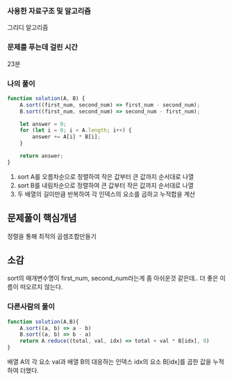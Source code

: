### 사용한 자료구조 및 알고리즘
그리디 알고리즘

### 문제를 푸는데 걸린 시간
23분

### 나의 풀이

```Javascript
function solution(A, B) {
    A.sort((first_num, second_num) => first_num - second_num);
    B.sort((first_num, second_num) => second_num - first_num);

    let answer = 0; 
    for (let i = 0; i < A.length; i++) { 
        answer += A[i] * B[i]; 
    }

    return answer;
}
```
1. sort A를 오름차순으로 정렬하여 작은 값부터 큰 값까지 순서대로 나열
2. sort  B를 내림차순으로 정렬하여 큰 값부터 작은 값까지 순서대로 나열
3. 두 배열의 길이만큼 반복하여 각 인덱스의 요소를 곱하고 누적합을 계산


## 문제풀이 핵심개념
정렬을 통해 최적의 곱셈조합만들기

## 소감
sort의 매개변수명이 first_num, second_num라는게 좀 아쉬운것 같은데.. 더 좋은 이름이 떠오르지 않는다.

### 다른사람의 풀이

```Javascript
function solution(A,B){
    A.sort((a, b) => a - b)
    B.sort((a, b) => b - a)
    return A.reduce((total, val, idx) => total + val * B[idx], 0)
}
```
배열 A의 각 요소 val과 배열 B의 대응하는 인덱스 idx의 요소 B[idx]를 곱한 값을 누적하여 더했다.
